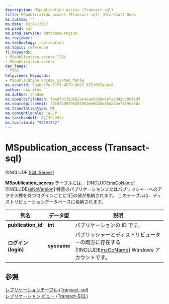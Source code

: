 ```yaml
---
description: MSpublication_access (Transact-sql)
title: MSpublication_access (Transact-sql) |Microsoft Docs
ms.custom: ''
ms.date: 03/14/2017
ms.prod: sql
ms.prod_service: database-engine
ms.reviewer: ''
ms.technology: replication
ms.topic: reference
f1_keywords:
- MSpublication_access_TSQL
- MSpublication_access
dev_langs:
- TSQL
helpviewer_keywords:
- MSpublication_access system table
ms.assetid: 7bebe47e-3153-4579-8092-5723667a24c6
author: cawrites
ms.author: chadam
ms.openlocfilehash: f0ed7d178deb2ac4eae5089e6e7aad92bc8661d7
ms.sourcegitcommit: 33f0f190f962059826e002be165a2bef4f9e350c
ms.translationtype: MT
ms.contentlocale: ja-JP
ms.lasthandoff: 01/30/2021
ms.locfileid: "99191182"
---
```

# <a name="mspublication_access-transact-sql"></a>MSpublication_access (Transact-sql)
[!INCLUDE [SQL Server](../../includes/applies-to-version/sqlserver.md)]

  **MSpublication_access** テーブルには、 [!INCLUDE[msCoName](../../includes/msconame-md.md)] [!INCLUDE[ssNoVersion](../../includes/ssnoversion-md.md)] 特定のパブリケーションまたはパブリッシャーへのアクセス権を持つログインごとに1行の値が格納されます。 このテーブルは、ディストリビューションデータベースに格納されます。  
  
|列名|データ型|説明|  
|-----------------|---------------|-----------------|  
|**publication_id**|**int**|パブリケーションの ID です。|  
|**ログイン (login)**|**sysname**|パブリッシャーとディストリビューターの両方に存在する [!INCLUDE[msCoName](../../includes/msconame-md.md)] Windows アカウントです。|  
  
## <a name="see-also"></a>参照  
 [レプリケーションテーブル &#40;Transact-sql&#41;](../../relational-databases/system-tables/replication-tables-transact-sql.md)   
 [レプリケーション ビュー &#40;Transact-SQL&#41;](../../relational-databases/system-views/replication-views-transact-sql.md)  
  
  
